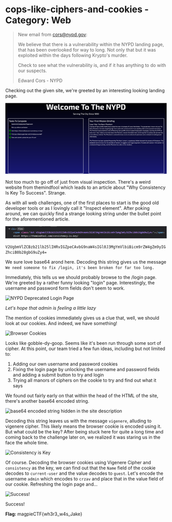# cops-like-ciphers-and-cookies - Category: Web

>New email from cors@nypd.gov:
>
>We believe that there is a vulnerability within the NYPD landing page, that has been overlooked for way to long. Not only that but it was exploited within the days following Krypto's murder.
>
>Check to see what the vulnerability is, and if it has anything to do with our suspects.
>
>Edward Cors - NYPD

Checking out the given site, we're greeted by an interesting looking landing page.

![Welcome To The NYPD Website](img/Landing_Page.png)

Not too much to go off of just from visual inspection. There's a weird website from themindfool which leads to an article about "Why Consistency Is Key To Success". Strange.

As with all web challenges, one of the first places to start is the good old developer tools or as I lovingly call it "Inspect element". After poking around, we can quickly find a strange looking string under the bullet point for the aforementioned article.

![Using inspect element to find the first clue](img/Inspect_Element_1.png)

```V2UgbmVlZCBzb21lb25lIHRvIGZpeCAvbG9naW4sIGl0J3MgYmVlbiBicm9rZW4gZm9yIGZhciB0b28gbG9uZy4=```

We sure love base64 arond here. Decoding this string gives us the message ```We need someone to fix /login, it's been broken for far too long.```

Immediately, this tells us we should probably browse to the /login page. We're greeted by a rather funny looking "login" page. Interestingly, the username and password form fields don't seem to work.

<div>
    <img src="img/Login_Page.png" alt="NYPD Deprecated Login Page"/>
    <p>
        <em>Let's hope that admin is feeling a little lazy</em>
    </p>
</div>

The mention of cookies immediately gives us a clue that, well, we should look at our cookies. And indeed, we have something!

![Browser Cookies](img/Cookies_1.png)

Looks like gobble-dy-goop. Seems like it's been run through some sort of cipher. At this point, our team tried a few fun ideas, including but not limited to:

1. Adding our own username and password cookies
2. Fixing the login page by unlocking the username and password fields and adding a submit button to try and login
3. Trying all manors of ciphers on the cookie to try and find out what it says

We found out fairly early on that within the head of the HTML of the site, there's another base64 encoded string.

![base64 encoded string hidden in the site description](img/Inspect_Element_2.png)

Decoding this string leaves us with the message ```vigenere```, alluding to vigenere cipher. This likely means the browser cookie is encoded using it. But what could be the key? After being stuck here for quite a long time and coming back to the challenge later on, we realized it was staring us in the face the whole time.

![Consistency is Key](img/consistency-is-key.png)

Of course. Decoding the browser cookies using Vigenere Cipher and `consistency` as the key, we can find out that the `Name` field of the cookie decodes to `current-user` and the value decodes to `guest`. Let's encode the username `admin` which encodes to `crzav` and place that in the value field of our cookie. Refreshing the login page and...

![Success!](img/success.png)

Success!

**Flag:** magpieCTF{wh3r3\_w4s\_Jake}